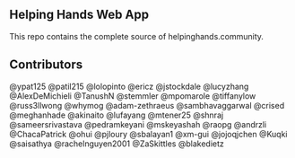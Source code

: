 ## Helping Hands Web App
This repo contains the complete source of helpinghands.community.

## Contributors
@ypat125
@patil215
@lolopinto
@ericz
@jstockdale
@lucyzhang
@AlexDeMichieli
@TanushN
@stemmler
@mpomarole
@tiffanylow
@russ3llwong
@whymog
@adam-zethraeus
@sambhavaggarwal
@crised
@meghanhade
@akinaito
@lufayang
@mtener25
@shnraj
@sameersrivastava
@pedramkeyani
@mskeyashah
@raopg
@andrzli
@ChacaPatrick
@ohui
@pjloury
@sbalayan1
@xm-gui
@jojoqjchen
@Kuqki
@saisathya
@rachelnguyen2001
@ZaSkittles
@blakedietz
